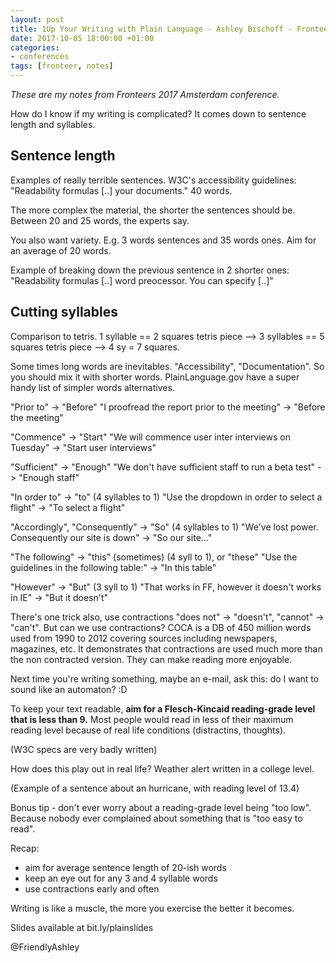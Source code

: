 ```yaml
---
layout: post
title: 1Up Your Writing with Plain Language - Ashley Bischoff - Fronteers Amsterdam 2017
date: 2017-10-05 18:00:00 +01:00
categories:
- conferences
tags: [fronteer, notes]
---
```


_These are my notes from Fronteers 2017 Amsterdam conference._

How do I know if my writing is complicated? It comes down to sentence length and syllables.

## Sentence length
 
Examples of really terrible sentences. W3C's accessibility guidelines: "Readability formulas [..] your documents." 40 words. 

The more complex the material, the shorter the sentences should be. Between 20 and 25 words, the experts say.

You also want variety. E.g. 3 words sentences and 35 words ones. Aim for an average of 20 words.

Example of breaking down the previous sentence in 2 shorter ones: "Readability formulas [..] word preocessor. You can specify [..]"

## Cutting syllables

Comparison to tetris. 1 syllable == 2 squares tetris piece --> 3 syllables == 5 squares tetris piece --> 4 sy = 7 squares. 

Some times long words are inevitables. "Accessibility", "Documentation". So you should mix it with shorter words. PlainLanguage.gov have a super handy list of simpler words alternatives. 

"Prior to" -> "Before"
"I proofread the report prior to the meeting" -> "Before the meeting"

"Commence" -> "Start"
"We will commence user inter interviews on Tuesday" -> "Start user interviews"

"Sufficient" -> "Enough"
"We don't have sufficient staff to run a beta test" -> "Enough staff"

"In order to" -> "to" (4 syllables to 1)
"Use the dropdown in order to select a flight" -> "To select a flight"

"Accordingly", "Consequently" -> "So" (4 syllables to 1)
"We've lost power. Consequently our site is down" -> "So our site..."

"The following" -> "this" (sometimes) (4 syll to 1), or "these"
"Use the guidelines in the following table:" -> "In this table"

"However" -> "But" (3 syll to 1)
"That works in FF, however it doesn't works in IE" -> "But it doesn't"

There's one trick also, use contractions "does not" -> "doesn't", "cannot" -> "can't". 
But can we use contractions? COCA is a DB of 450 million words used from 1990 to 2012 covering sources including newspapers, magazines, etc. It demonstrates that contractions are used much more than the non contracted version. They can make reading more enjoyable.

Next time you're writing something, maybe an e-mail, ask this: do I want to sound like an automaton? :D

To keep your text readable, **aim for a Flesch-Kincaid reading-grade level that is less than 9.** Most people would read in less of their maximum reading level because of real life conditions (distractins, thoughts).

(W3C specs are very badly written)

How does this play out in real life? 
Weather alert written in a college level. 

(Example of a sentence about an hurricane, with reading level of 13.4)

Bonus tip - don't ever worry about a reading-grade level being "too low". Because nobody ever complained about something that is "too easy to read".

Recap:

- aim for average sentence length of 20-ish words
- keep an eye out for any 3 and 4 syllable words
- use contractions early and often

Writing is like a muscle, the more you exercise the better it becomes.

Slides available at bit.ly/plainslides

@FriendlyAshley